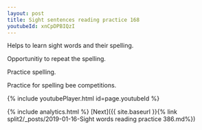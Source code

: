 ```yaml
---
layout: post
title: Sight sentences reading practice 168
youtubeId: xnCpDPBIQzI
---
```

 
 
Helps to learn sight words and their spelling.

Opportunitiy to repeat the spelling. 

Practice spelling. 
 
Practice for spelling bee competitions. 
 
{% include youtubePlayer.html id=page.youtubeId %}
 
 
{% include analytics.html %} 
[Next]({{ site.baseurl }}{% link  split2/_posts/2019-01-16-Sight words reading practice 386.md%})
 
